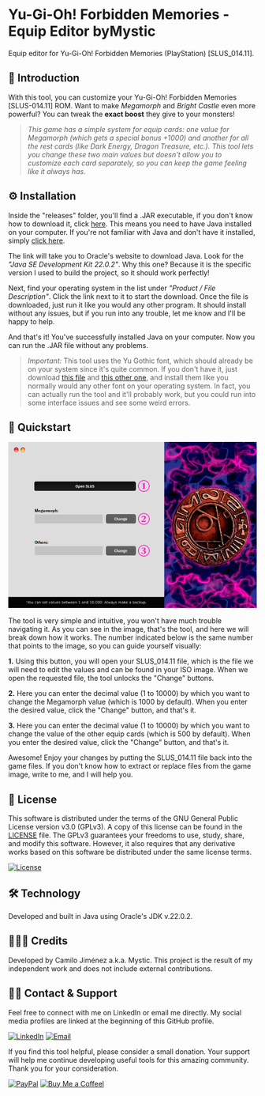 # Yu-Gi-Oh! Forbidden Memories - Equip Editor byMystic

Equip editor for Yu-Gi-Oh! Forbidden Memories (PlayStation) [SLUS_014.11].

## 📖 Introduction

With this tool, you can customize your Yu-Gi-Oh! Forbidden Memories [SLUS-014.11] ROM. Want to make *Megamorph* and *Bright Castle* even more powerful? You can tweak the **exact boost** they give to your monsters!

>*This game has a simple system for equip cards: one value for Megamorph (which gets a special bonus +1000) and another for all the rest cards (like Dark Energy, Dragon Treasure, etc.). This tool lets you change these two main values but doesn't allow you to customize each card separately, so you can keep the game feeling like it always has.*

## ⚙️ Installation

Inside the "releases" folder, you'll find a .JAR executable, if you don't know how to download it, click [here](https://github.com/jmncamilo/yfm-equip-editor/raw/refs/heads/main/releases/EquipEditor%20v1.0.1.zip). This means you need to have Java installed on your computer. If you're not familiar with Java and don't have it installed, simply [click here](https://www.oracle.com/java/technologies/javase/jdk22-archive-downloads.html).

The link will take you to Oracle's website to download Java. Look for the *"Java SE Development Kit 22.0.2"*. Why this one? Because it is the specific version I used to build the project, so it should work perfectly!

Next, find your operating system in the list under *"Product / File Description"*. Click the link next to it to start the download. Once the file is downloaded, just run it like you would any other program. It should install without any issues, but if you run into any trouble, let me know and I'll be happy to help.

And that's it! You've successfully installed Java on your computer. Now you can run the .JAR file without any problems.

>*Important:* This tool uses the Yu Gothic font, which should already be on your system since it's quite common. If you don't have it, just download [this file](https://eng.m.fontke.com/font/25874868/download/) and [this other one](https://eng.m.fontke.com/font/10600167/download/), and install them like you normally would any other font on your operating system. In fact, you can actually run the tool and it'll probably work, but you could run into some interface issues and see some weird errors.

## 🚀 Quickstart

<div align="center">
  <img src="\resources\EquipEditorUX.png" alt="UX" />
</div>

The tool is very simple and intuitive, you won't have much trouble navigating it. As you can see in the image, that's the tool, and here we will break down how it works. The number indicated below is the same number that points to the image, so you can guide yourself visually:

**1.** Using this button, you will open your SLUS_014.11 file, which is the file we will need to edit the values and can be found in your ISO image. When we open the requested file, the tool unlocks the "Change" buttons.

**2.** Here you can enter the decimal value (1 to 10000) by which you want to change the Megamorph value (which is 1000 by default). When you enter the desired value, click the "Change" button, and that's it.

**3.** Here you can enter the decimal value (1 to 10000) by which you want to change the value of the other equip cards (which is 500 by default). When you enter the desired value, click the "Change" button, and that's it.

Awesome! Enjoy your changes by putting the SLUS_014.11 file back into the game files. If you don't know how to extract or replace files from the game image, write to me, and I will help you.

## 🔐 License

This software is distributed under the terms of the GNU General Public License version v3.0 (GPLv3). A copy of this license can be found in the [LICENSE](LICENSE) file. The GPLv3 guarantees your freedoms to use, study, share, and modify this software. However, it also requires that any derivative works based on this software be distributed under the same license terms.

[![License](https://img.shields.io/badge/License-GPLv3-brightgreen?style=social&logo=gnu&logoColor=%23A42E2B&logoSize=auto
)](https://www.gnu.org/licenses/gpl-3.0.en.html)

## 🛠 Technology

Developed and built in Java using Oracle's JDK v.22.0.2.

## 👨🏻‍💻 Credits

Developed by Camilo Jiménez a.k.a. Mystic. This project is the result of my independent work and does not include external contributions.

## 🙌🏻 Contact & Support

Feel free to connect with me on LinkedIn or email me directly. My social media profiles are linked at the beginning of this GitHub profile.

[![LinkedIn](https://img.shields.io/badge/LinkedIn-brightgreen?style=social&logo=linkedin&logoColor=%230A66C2&logoSize=auto
)](https://www.linkedin.com/in/camilojimenz)
[![Email](https://img.shields.io/badge/Email%20me-brightgreen?style=social&logo=gmail&logoColor=%23EA4335&logoSize=auto
)](mailto:jmncamilo@gmail.com)

If you find this tool helpful, please consider a small donation. Your support will help me continue developing useful tools for this amazing community. Thank you for your consideration.

[![PayPal](https://img.shields.io/badge/Support%20Me%20on%20PayPal-f?style=flat&logo=paypal&logoColor=f0f0f0&logoSize=20&labelColor=%23003087&color=%23003087
)](https://www.paypal.com/donate/?hosted_button_id=8DZU725MLQKRL)
[![Buy Me a Coffeel](https://img.shields.io/badge/Buy%20Me%20a%20Coffee-f?style=flat&logo=buymeacoffee&logoColor=0f0f0f&logoSize=20&labelColor=%23FFDD00&color=%23FFDD00
)](https://buymeacoffee.com/jmncamilo)
